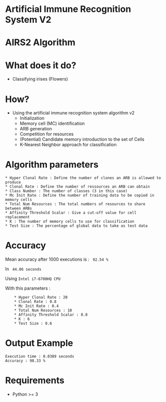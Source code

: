 # Artificial Immune Recognition System V2
# AIRS2 Algorithm

# What does it do?
* Classifying irises (Flowers)

# How?
* Using the artificial immune recognition system algorithm v2
    * Initialization
    * Memory cell (MC) identification
    * ARB generation 
    * Competition for resources
    * (Potential) Candidate memory introduction to the set of Cells 
    * K-Nearest Neighbor approach for classification

# Algorithm parameters
    * Hyper Clonal Rate : Define the number of clones an ARB is allowed to produce
    * Clonal Rate : Define the number of ressources an ARB can obtain
    * Class Number : The number of classes (3 in this case)
    * Mc Init Rate : Define the number of training data to be copied in memory cells 
    * Total Num Resources : The total numbers of resources to share between ARBs
    * Affinity Threshold Scalar : Give a cut-off value for cell replacement
    * K : The number of memory cells to use for classification
    * Test Size : The percentage of global data to take as test data
    
# Accuracy
Mean accuracy after 1000 executions is : ``` 92.54 %```

In ``` 44.06 seconds```

Using ```Intel i7-6700HQ CPU```

With this parameters :
```
    * Hyper Clonal Rate : 20
    * Clonal Rate : 0.8
    * Mc Init Rate : 0.4 
    * Total Num Resources : 10
    * Affinity Threshold Scalar : 0.8
    * K : 6
    * Test Size : 0.6
```

# Output Example
```
Execution time : 0.0389 seconds
Accuracy : 98.33 %
``` 

# Requirements

* Python >= 3

